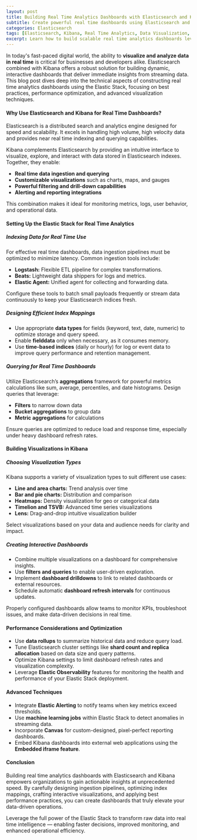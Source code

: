 ```yaml
---
layout: post
title: Building Real Time Analytics Dashboards with Elasticsearch and Kibana
subtitle: Create powerful real time dashboards using Elasticsearch and Kibana to monitor and analyze your data effectively
categories: Elasticsearch
tags: [Elasticsearch, Kibana, Real Time Analytics, Data Visualization, Monitoring, Big Data, DevOps, Dashboard]
excerpt: Learn how to build scalable real time analytics dashboards leveraging Elasticsearch and Kibana for dynamic data visualization and instant insights.
---
```

In today's fast-paced digital world, the ability to **visualize and analyze data in real time** is critical for businesses and developers alike. Elasticsearch combined with Kibana offers a robust solution for building dynamic, interactive dashboards that deliver immediate insights from streaming data. This blog post dives deep into the technical aspects of constructing real time analytics dashboards using the Elastic Stack, focusing on best practices, performance optimization, and advanced visualization techniques.

#### Why Use Elasticsearch and Kibana for Real Time Dashboards?

Elasticsearch is a distributed search and analytics engine designed for speed and scalability. It excels in handling high volume, high velocity data and provides near real time indexing and querying capabilities.

Kibana complements Elasticsearch by providing an intuitive interface to visualize, explore, and interact with data stored in Elasticsearch indexes. Together, they enable:

- **Real time data ingestion and querying**
- **Customizable visualizations** such as charts, maps, and gauges
- **Powerful filtering and drill-down capabilities**
- **Alerting and reporting integrations**

This combination makes it ideal for monitoring metrics, logs, user behavior, and operational data.

#### Setting Up the Elastic Stack for Real Time Analytics

##### Indexing Data for Real Time Use

For effective real time dashboards, data ingestion pipelines must be optimized to minimize latency. Common ingestion tools include:

- **Logstash:** Flexible ETL pipeline for complex transformations.
- **Beats:** Lightweight data shippers for logs and metrics.
- **Elastic Agent:** Unified agent for collecting and forwarding data.

Configure these tools to batch small payloads frequently or stream data continuously to keep your Elasticsearch indices fresh.

##### Designing Efficient Index Mappings

- Use appropriate **data types** for fields (keyword, text, date, numeric) to optimize storage and query speed.
- Enable **fielddata** only when necessary, as it consumes memory.
- Use **time-based indices** (daily or hourly) for log or event data to improve query performance and retention management.

##### Querying for Real Time Dashboards

Utilize Elasticsearch’s **aggregations** framework for powerful metrics calculations like sum, average, percentiles, and date histograms. Design queries that leverage:

- **Filters** to narrow down data
- **Bucket aggregations** to group data
- **Metric aggregations** for calculations

Ensure queries are optimized to reduce load and response time, especially under heavy dashboard refresh rates.

#### Building Visualizations in Kibana

##### Choosing Visualization Types

Kibana supports a variety of visualization types to suit different use cases:

- **Line and area charts:** Trend analysis over time
- **Bar and pie charts:** Distribution and comparison
- **Heatmaps:** Density visualization for geo or categorical data
- **Timelion and TSVB:** Advanced time series visualizations
- **Lens:** Drag-and-drop intuitive visualization builder

Select visualizations based on your data and audience needs for clarity and impact.

##### Creating Interactive Dashboards

- Combine multiple visualizations on a dashboard for comprehensive insights.
- Use **filters and queries** to enable user-driven exploration.
- Implement **dashboard drilldowns** to link to related dashboards or external resources.
- Schedule automatic **dashboard refresh intervals** for continuous updates.

Properly configured dashboards allow teams to monitor KPIs, troubleshoot issues, and make data-driven decisions in real time.

#### Performance Considerations and Optimization

- Use **data rollups** to summarize historical data and reduce query load.
- Tune Elasticsearch cluster settings like **shard count and replica allocation** based on data size and query patterns.
- Optimize Kibana settings to limit dashboard refresh rates and visualization complexity.
- Leverage **Elastic Observability** features for monitoring the health and performance of your Elastic Stack deployment.

#### Advanced Techniques

- Integrate **Elastic Alerting** to notify teams when key metrics exceed thresholds.
- Use **machine learning jobs** within Elastic Stack to detect anomalies in streaming data.
- Incorporate **Canvas** for custom-designed, pixel-perfect reporting dashboards.
- Embed Kibana dashboards into external web applications using the **Embedded iframe feature**.

#### Conclusion

Building real time analytics dashboards with Elasticsearch and Kibana empowers organizations to gain actionable insights at unprecedented speed. By carefully designing ingestion pipelines, optimizing index mappings, crafting interactive visualizations, and applying best performance practices, you can create dashboards that truly elevate your data-driven operations.

Leverage the full power of the Elastic Stack to transform raw data into real time intelligence — enabling faster decisions, improved monitoring, and enhanced operational efficiency.

